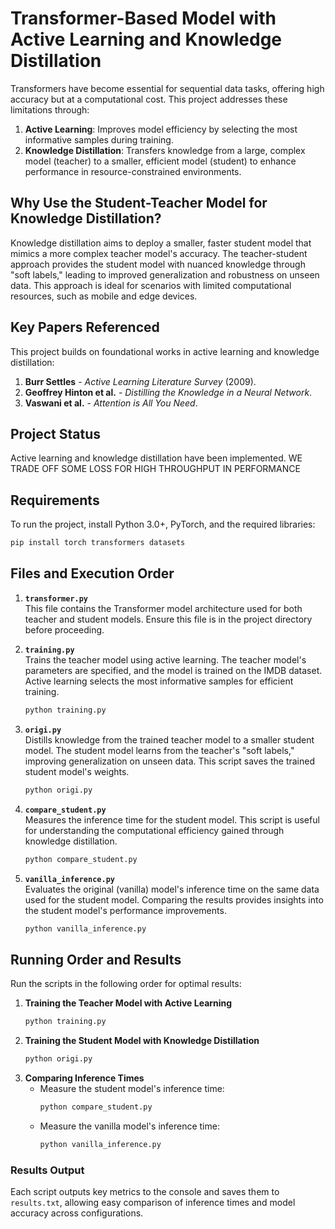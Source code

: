 # Transformer-Based Model with Active Learning and Knowledge Distillation

Transformers have become essential for sequential data tasks, offering high accuracy but at a computational cost. This project addresses these limitations through:

1. **Active Learning**: Improves model efficiency by selecting the most informative samples during training.
2. **Knowledge Distillation**: Transfers knowledge from a large, complex model (teacher) to a smaller, efficient model (student) to enhance performance in resource-constrained environments.

## Why Use the Student-Teacher Model for Knowledge Distillation?

Knowledge distillation aims to deploy a smaller, faster student model that mimics a more complex teacher model's accuracy. The teacher-student approach provides the student model with nuanced knowledge through "soft labels," leading to improved generalization and robustness on unseen data. This approach is ideal for scenarios with limited computational resources, such as mobile and edge devices.

## Key Papers Referenced

This project builds on foundational works in active learning and knowledge distillation:
1. **Burr Settles** - *Active Learning Literature Survey* (2009).
2. **Geoffrey Hinton et al.** - *Distilling the Knowledge in a Neural Network*.
3. **Vaswani et al.** - *Attention is All You Need*.

## Project Status

Active learning and knowledge distillation have been implemented. WE TRADE OFF SOME LOSS FOR HIGH THROUGHPUT IN PERFORMANCE

## Requirements

To run the project, install Python 3.0+, PyTorch, and the required libraries:

```bash
pip install torch transformers datasets
```

## Files and Execution Order

1. **`transformer.py`**  
   This file contains the Transformer model architecture used for both teacher and student models. Ensure this file is in the project directory before proceeding.

2. **`training.py`**  
   Trains the teacher model using active learning. The teacher model's parameters are specified, and the model is trained on the IMDB dataset. Active learning selects the most informative samples for efficient training.  
   ```bash
   python training.py
   ```

3. **`origi.py`**  
   Distills knowledge from the trained teacher model to a smaller student model. The student model learns from the teacher's "soft labels," improving generalization on unseen data. This script saves the trained student model's weights.
   ```bash
   python origi.py
   ```

4. **`compare_student.py`**  
   Measures the inference time for the student model. This script is useful for understanding the computational efficiency gained through knowledge distillation.
   ```bash
   python compare_student.py
   ```

5. **`vanilla_inference.py`**  
   Evaluates the original (vanilla) model's inference time on the same data used for the student model. Comparing the results provides insights into the student model's performance improvements.
   ```bash
   python vanilla_inference.py
   ```

## Running Order and Results

Run the scripts in the following order for optimal results:

1. **Training the Teacher Model with Active Learning**
   ```bash
   python training.py
   ```
2. **Training the Student Model with Knowledge Distillation**
   ```bash
   python origi.py
   ```
3. **Comparing Inference Times**
   - Measure the student model's inference time:
     ```bash
     python compare_student.py
     ```
   - Measure the vanilla model's inference time:
     ```bash
     python vanilla_inference.py
     ```

### Results Output

Each script outputs key metrics to the console and saves them to `results.txt`, allowing easy comparison of inference times and model accuracy across configurations.
